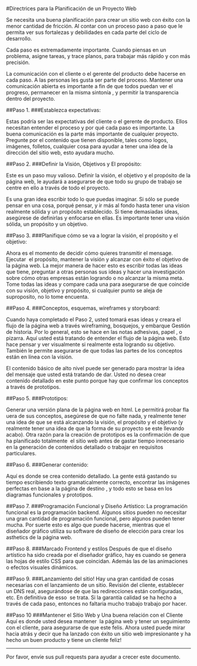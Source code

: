 #Directrices para la Planificación de un Proyecto Web

Se necesita una buena planificación para crear un sitio web con éxito con la menor cantidad de fricción. Al contar con un proceso paso a paso que le permita ver sus fortalezas y debilidades en cada parte del ciclo de desarrollo.

Cada paso es extremadamente importante. Cuando piensas en un problema, asigne tareas, y trace planos, para trabajar más rápido y con más precisión.

La comunicación con el cliente o el gerente del producto debe hacerse en cada paso. A las personas les gusta ser parte del proceso. Mantener una comunicación abierta es importante a fin de que todos puedan ver el progreso, permanecer en la misma sintonía , y permitir la transparencia dentro del proyecto.

##Paso 1.
###Establezca expectativas:

Estas podría ser las expectativas del cliente o el gerente de producto. Ellos necesitan entender el proceso y por qué cada paso es importante. La buena comunicación es la parte más importante de cualquier proyecto. Pregunte por el contenido que tienen disponible, tales como logos, imágenes, folletos, cualquier cosa para ayudar a tener una idea de la dirección del sitio web, esto ayudara mucho.

##Paso 2.
###Definir la Visión, Objetivos y El propósito:

Este es un paso muy valioso. Definir la visión, el objetivo y el propósito de la página web, le ayudará a asegurarse de que todo su grupo de trabajo se centre en ello a través de todo el proyecto.

Es una gran idea escribir todo lo que puedas imaginar. Si sólo se puede pensar en una cosa, porqué pensar, y ir más al fondo hasta tener una vision realmente sólida y un propósito establecido. Si tiene demasiadas ideas, asegúrese de definirlas y enfocarse en ellas. Es importante tener una visión sólida, un propósito y un objetivo.

##Paso 3.
###Planifique cómo se va a lograr la visión, el propósito y el objetivo:

Ahora es el momento de decidir cómo quieres transmitir el mensage. Ejecutar  el propósito, mantener la visión y alcanzar con éxito el objetivo de la página web. La mejor manera de hacer esto es escribir todas las ideas que tiene, preguntar a otras personas sus ideas y hacer una investigación sobre cómo otras empresas están logrando o no alcanzar la misma meta. Tome todas las ideas y compare cada una para asegurarse de que coincide con su visión, objetivo y propósito, si cualquier punto se aleja de suproposito, no lo tome encuenta.

##Paso 4.
###Conceptos, esquemas, wireframes y storyboard:

Cuando haya completado el Paso 2, usted tomará esas ideas y creara el flujo de la página web a través wireframing, bosquejos, y embarque Gestión de historia. Por lo general, esto se hace en las notas adhesivas, papel , o pizarra. Aquí usted está tratando de entender el flujo de la página web. Esto hace pensar y ver visualmente si realmente esta logrando su objetivo. También le permite asegurarse de que todas las partes de los conceptos están en línea con la visión.

El contenido básico de alto nivel puede ser generado para mostrar la idea del mensaje que usted está tratando de dar. Usted no desea crear contenido detallado en este punto porque hay que confirmar los conceptos a través de prototipos.

##Paso 5.
###Prototipos:

Generar una versión plana de la página web en html. Le permitirá probar fla uera de sus conceptos, asegúrese de que no falte nada, y realmente tener una idea de que se está alcanzando la visión, el propósito y el objetivo (y realmente tener una idea de que la forma de su proyecto se este llevando acabo). Otra razón para la creación de prototipos es la confirmación de que ha planificado totalmente  el sitio web antes de gastar tiempo innecesario en la generación de contenidos detallado o trabajar en requisitos particulares.

##Paso 6.
###Generar contenido:

Aquí es donde se crea contenido detallado. La gente está gastando su tiempo escribiendo texto gramaticalmente correcto, encontrar las imágenes perfectas en base a la página de destino , y todo esto se basa en los diagramas funcionales y prototipos.

##Paso 7.
###Programación Funcional y Diseño Artístico:
La programación funcional es la programación backend. Algunos sitios pueden no necesitar una gran cantidad de programación funcional, pero algunos pueden tener mucha. Por suerte esto es algo que puede hacerse, mientras que el diseñador gráfico utiliza su software de diseño de elección para crear los asthetics de la página web.

##Paso 8.
###Marcado Frontend y estilos
Después de que el diseño artístico ha sido creada por el diseñador gráfico, hay es cuando se genera las hojas de estilo CSS para que coincidan. Además las de las animaciones o efectos visuales dinámicos.

##Paso 9.
###Lanzamiento del sitio!
Hay una gran cantidad de cosas necesarias con el lanzamiento de un sitio. Revisión del cliente, establecer un DNS real, asegurándose de que las redirecciones están configuradas, etc. En definitiva de esso  se trata. Si la garantía calidad se ha hecho a través de cada paso, entonces no faltaria mucho trabajo trabajo por hacer.

##Paso 10
###Mantener el Sitio Web y Una buena relación con el Cliente
Aquí es donde usted desea mantener  la página web y tener un seguimiento con el cliente, para asegurarse de que este felis. Ahora usted puede mirar hacia atrás y decir que ha lanzado con éxito un sitio web impresionante y ha hecho un buen producto y tiene un cliente feliz!

----------

Por favor, envíe sus pull requests para ayudar a  crecer este documento.

